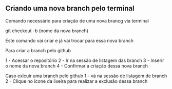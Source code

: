 ## Criando uma nova branch pelo terminal

Comando necessário para criação de uma nova brancg via terminal

git checkout -b (nome da nova branch)

Este comando vai criar e já vai trocar para essa nova branch

Para criar a branch pelo github

1 - Acessar o repositório
2 - Ir na sessão de listagem das branch
3 - Inserir o nome da nova branch 
4 - Confirmar a criação dessa nova branch


Caso exlcuir uma branch pelo github
1 - vá na sessão de listagem de branch 
2 - Clique no ícone da lixeira para realizar a exclusão dessa branch